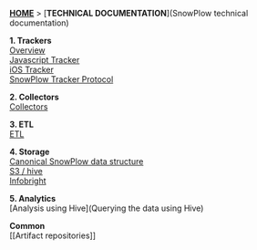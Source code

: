 [**HOME**](Home) > [**TECHNICAL DOCUMENTATION**](SnowPlow technical documentation)

**1. Trackers**  
[Overview](trackers)  
[Javascript Tracker](javascript-tracker)  
[iOS Tracker](ios-tracker)  
[SnowPlow Tracker Protocol](snowplow-tracker-protocol)  

**2. Collectors**  
[Collectors](collectors)  

**3. ETL**  
[ETL](etl)  

**4. Storage**  
[Canonical SnowPlow data structure](canonical-data-structure)  
[S3 / hive](s3-apache-hive-storage)  
[Infobright](infobright-storage)  

**5. Analytics**  
[Analysis using Hive](Querying the data using Hive)  

**Common**  
[[Artifact repositories]]  
